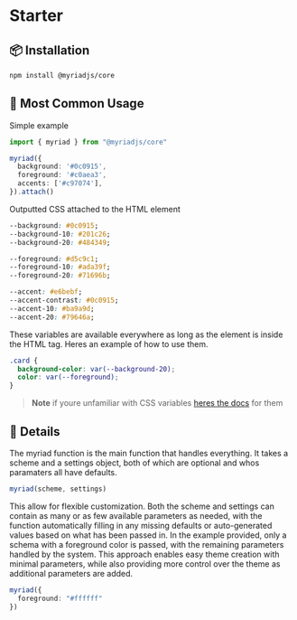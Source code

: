 # Starter
## :package: Installation
```bash
npm install @myriadjs/core
```
## :crystal_ball: Most Common Usage
Simple example
```ts
import { myriad } from "@myriadjs/core"

myriad({
  background: '#0c0915',
  foreground: '#c0aea3',
  accents: ['#c97074'],
}).attach()
```
Outputted CSS attached to the HTML element
```css
--background: #0c0915;
--background-10: #201c26;
--background-20: #484349;

--foreground: #d5c9c1;
--foreground-10: #ada39f;
--foreground-20: #71696b;

--accent: #e6bebf;
--accent-contrast: #0c0915;
--accent-10: #ba9a9d;
--accent-20: #79646a;
```

These variables are available everywhere as long as the element is inside the HTML tag. Heres an example of how to use them. 
```css
.card {
  background-color: var(--background-20);
  color: var(--foreground);
}
```

> **Note**
> if youre unfamiliar with CSS variables [heres the docs](https://developer.mozilla.org/en-US/docs/Web/CSS/Using_CSS_custom_properties) for them

## :crystal_ball: Details

The myriad function is the main function that handles everything. It takes a scheme and a settings object, both of which are optional and whos paramaters all have defaults.
```ts
myriad(scheme, settings)
```

This allow for flexible customization. Both the scheme and settings can contain as many or as few available parameters as needed, with the function automatically filling in any missing defaults or auto-generated values based on what has been passed in. In the example provided, only a schema with a foreground color is passed, with the remaining parameters handled by the system. This approach enables easy theme creation with minimal parameters, while also providing more control over the theme as additional parameters are added. 

```ts
myriad({
  foreground: "#ffffff"
})
```
